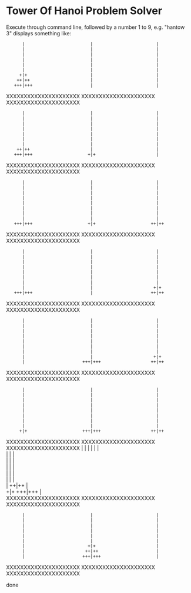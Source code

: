 # Tower Of Hanoi Problem Solver
Execute through command line, followed by a number 1 to 9,
e.g. "hantow 3" displays something like:

          |                         |                        |
          |                         |                        |            
          |                         |                        |            
          |                         |                        |            
          |                         |                        |            
          |                         |                        |            
         +|+                        |                        |            
        ++|++                       |                        |            
       +++|+++                      |                        |            
XXXXXXXXXXXXXXXXXXXXX     XXXXXXXXXXXXXXXXXXXXX     XXXXXXXXXXXXXXXXXXXXX

          |                         |                        |
          |                         |                        |            
          |                         |                        |            
          |                         |                        |            
          |                         |                        |            
          |                         |                        |            
          |                         |                        |            
        ++|++                       |                        |            
       +++|+++                     +|+                       |            
XXXXXXXXXXXXXXXXXXXXX     XXXXXXXXXXXXXXXXXXXXX     XXXXXXXXXXXXXXXXXXXXX

          |                         |                        |
          |                         |                        |            
          |                         |                        |            
          |                         |                        |            
          |                         |                        |            
          |                         |                        |            
          |                         |                        |            
          |                         |                        |            
       +++|+++                     +|+                     ++|++            
XXXXXXXXXXXXXXXXXXXXX     XXXXXXXXXXXXXXXXXXXXX     XXXXXXXXXXXXXXXXXXXXX

          |                         |                        |
          |                         |                        |            
          |                         |                        |            
          |                         |                        |            
          |                         |                        |            
          |                         |                        |            
          |                         |                        |            
          |                         |                       +|+            
       +++|+++                      |                      ++|++            
XXXXXXXXXXXXXXXXXXXXX     XXXXXXXXXXXXXXXXXXXXX     XXXXXXXXXXXXXXXXXXXXX

          |                         |                        |
          |                         |                        |            
          |                         |                        |            
          |                         |                        |            
          |                         |                        |            
          |                         |                        |            
          |                         |                        |            
          |                         |                       +|+            
          |                      +++|+++                   ++|++            
XXXXXXXXXXXXXXXXXXXXX     XXXXXXXXXXXXXXXXXXXXX     XXXXXXXXXXXXXXXXXXXXX

          |                         |                        |
          |                         |                        |            
          |                         |                        |            
          |                         |                        |            
          |                         |                        |            
          |                         |                        |            
          |                         |                        |            
          |                         |                        |            
         +|+                     +++|+++                   ++|++            
XXXXXXXXXXXXXXXXXXXXX     XXXXXXXXXXXXXXXXXXXXX     XXXXXXXXXXXXXXXXXXXXX
          |                         |                        |
          |                         |                        |            
          |                         |                        |            
          |                         |                        |            
          |                         |                        |            
          |                         |                        |            
          |                         |                        |            
          |                       ++|++                      |            
         +|+                     +++|+++                     |         
XXXXXXXXXXXXXXXXXXXXX     XXXXXXXXXXXXXXXXXXXXX     XXXXXXXXXXXXXXXXXXXXX

          |                         |                        |
          |                         |                        |            
          |                         |                        |            
          |                         |                        |            
          |                         |                        |            
          |                         |                        |            
          |                        +|+                       |            
          |                       ++|++                      |            
          |                      +++|+++                     |         
XXXXXXXXXXXXXXXXXXXXX     XXXXXXXXXXXXXXXXXXXXX     XXXXXXXXXXXXXXXXXXXXX

done

